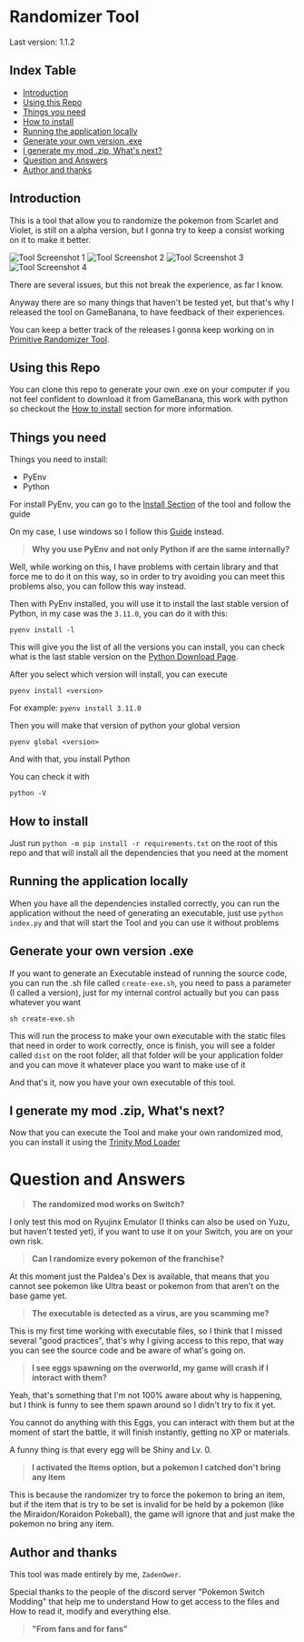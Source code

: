 # Randomizer Tool

Last version: 1.1.2

## Index Table

- [Introduction](#introduction)
- [Using this Repo](#using-this-repo)
- [Things you need](#things-you-need)
- [How to install](#how-to-install)
- [Running the application locally](#running-the-application-locally)
- [Generate your own version .exe](#generate-your-own-version-exe)
- [I generate my mod .zip, What's next?](#i-generate-my-mod-zip-whats-next)
- [Question and Answers](#question-and-answers)
- [Author and thanks](#author-and-thanks)

## Introduction

This is a tool that allow you to randomize the pokemon from Scarlet and Violet, is still on a alpha version, but I gonna try to keep a consist working on it to make it better.

![Tool Screenshot 1](https://images.gamebanana.com/img/ss/tools/639000a8be8c6.jpg)
![Tool Screenshot 2](https://images.gamebanana.com/img/ss/tools/639000a8c4553.jpg)
![Tool Screenshot 3](https://images.gamebanana.com/img/ss/tools/639000a8dedb1.jpg)
![Tool Screenshot 4](https://images.gamebanana.com/img/ss/tools/639000a8d3b7c.jpg)

There are several issues, but this not break the experience, as far I know.

Anyway there are so many things that haven't be tested yet, but that's why I released the tool on GameBanana, to have feedback of their experiences.

You can keep a better track of the releases I gonna keep working on in
[Primitive Randomizer Tool](https://gamebanana.com/tools/11402).

## Using this Repo

You can clone this repo to generate your own .exe on your computer if you not feel confident to download it from GameBanana, this work with python so checkout the [How to install](#how-to-install) section for more information.

## Things you need

Things you need to install:
* PyEnv
* Python

For install PyEnv, you can go to the [Install Section](https://github.com/pyenv/pyenv#installation) of the tool and follow the guide

On my case, I use windows so I follow this [Guide](https://github.com/pyenv-win/pyenv-win#quick-start) instead.

>  **Why you use PyEnv and not only Python if are the same internally?**

Well, while working on this, I have problems with certain library and that force me to do it on this way, so in order to try avoiding you can meet this problems also, you can follow this way instead.

Then with PyEnv installed, you will use it to install the last stable version of Python, in my case was the `3.11.0`, you can do it with this:

```
pyenv install -l
```

This will give you the list of all the versions you can install, you can check what is the last stable version on the [Python Download Page](https://www.python.org/downloads/).

After you select which version will install, you can execute

```
pyenv install <version>
```

For example: ```pyenv install 3.11.0```

Then you will make that version of python your global version

```
pyenv global <version>
```

And with that, you install Python

You can check it with

```
python -V
```

## How to install

Just run ```python -m pip install -r requirements.txt``` on the root of this repo and that will install all the dependencies that you need at the moment

## Running the application locally

When you have all the dependencies installed correctly, you can run the application without the need of generating an executable, just use ```python index.py``` and that will start the Tool and you can use it without problems

## Generate your own version .exe

If you want to generate an Executable instead of running the source code, you can run the .sh file called `create-exe.sh`, you need to pass a parameter (I called a version), just for my internal control actually but you can pass whatever you want

```
sh create-exe.sh
```

This will run the process to make your own executable with the static files that need in order to work correctly, once is finish, you will see a folder called `dist` on the root folder, all that folder will be your application folder and you can move it whatever place you want to make use of it

And that's it, now you have your own executable of this tool.

## I generate my mod .zip, What's next?

Now that you can execute the Tool and make your own randomized mod, you can install it using the [Trinity Mod Loader](https://gamebanana.com/tools/11366)

# Question and Answers

> **The randomized mod works on Switch?**

I only test this mod on Ryujinx Emulator (I thinks can also be used on Yuzu, but haven't tested yet), if you want to use it on your Switch, you are on your own risk.

> **Can I randomize every pokemon of the franchise?**

At this moment just the Paldea's Dex is available, that means that you cannot see pokemon like Ultra beast or pokemon from that aren't on the base game yet.

> **The executable is detected as a virus, are you scamming me?**

This is my first time working with executable files, so I think that I missed several "good practices", that's why I giving access to this repo, that way you can see the source code and be aware of what's going on.

> **I see eggs spawning on the overworld, my game will crash if I interact with them?**

Yeah, that's something that I'm not 100% aware about why is happening, but I think is funny to see them spawn around so I didn't try to fix it yet.

You cannot do anything with this Eggs, you can interact with them but at the moment of start the battle, it will finish instantly, getting no XP or materials.

A funny thing is that every egg will be Shiny and Lv. 0.

> **I activated the Items option, but a pokemon I catched don't bring any item**

This is because the randomizer try to force the pokemon to bring an item, but if the item that is try to be set is invalid for be held by a pokemon (like the Miraidon/Koraidon Pokeball), the game will ignore that and just make the pokemon no bring any item.

## Author and thanks

This tool was made entirely by me, `ZadenOwer`.

Special thanks to the people of the discord server "Pokemon Switch Modding" that help me to understand How to get access to the files and How to read it, modify and everything else.

> **"From fans and for fans"** 
